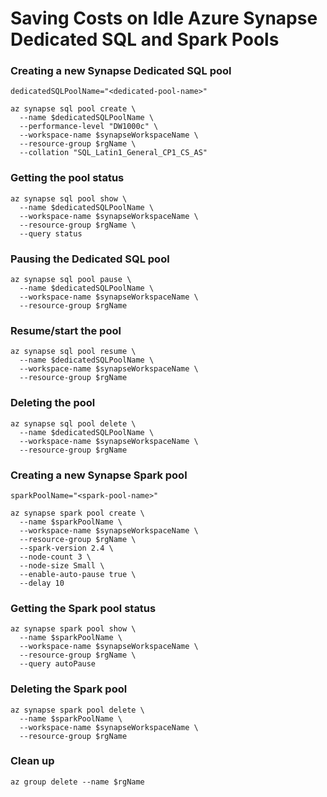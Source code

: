 # Saving Costs on Idle Azure Synapse Dedicated SQL and Spark Pools


### Creating a new Synapse Dedicated SQL pool
```
dedicatedSQLPoolName="<dedicated-pool-name>"

az synapse sql pool create \
  --name $dedicatedSQLPoolName \
  --performance-level "DW1000c" \
  --workspace-name $synapseWorkspaceName \
  --resource-group $rgName \
  --collation "SQL_Latin1_General_CP1_CS_AS"
```

### Getting the pool status
```
az synapse sql pool show \
  --name $dedicatedSQLPoolName \
  --workspace-name $synapseWorkspaceName \
  --resource-group $rgName \
  --query status
```

### Pausing the Dedicated SQL pool
```
az synapse sql pool pause \
  --name $dedicatedSQLPoolName \
  --workspace-name $synapseWorkspaceName \
  --resource-group $rgName
```

### Resume/start the pool
```
az synapse sql pool resume \
  --name $dedicatedSQLPoolName \
  --workspace-name $synapseWorkspaceName \
  --resource-group $rgName
```

### Deleting the pool
```
az synapse sql pool delete \
  --name $dedicatedSQLPoolName \
  --workspace-name $synapseWorkspaceName \
  --resource-group $rgName
```

### Creating a new Synapse Spark pool
```
sparkPoolName="<spark-pool-name>"

az synapse spark pool create \
  --name $sparkPoolName \
  --workspace-name $synapseWorkspaceName \
  --resource-group $rgName \
  --spark-version 2.4 \
  --node-count 3 \
  --node-size Small \
  --enable-auto-pause true \
  --delay 10
```

### Getting the Spark pool status
```
az synapse spark pool show \
  --name $sparkPoolName \
  --workspace-name $synapseWorkspaceName \
  --resource-group $rgName \
  --query autoPause
```

### Deleting the Spark pool
```
az synapse spark pool delete \
  --name $sparkPoolName \
  --workspace-name $synapseWorkspaceName \
  --resource-group $rgName
```

### Clean up
```
az group delete --name $rgName
```